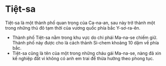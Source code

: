 # Tiệt-sa

Tiệt-sa là một thành phố quan trọng của Ca-na-an, sau này trở thành một trong những thủ đô tạm thời của vương quốc phía bắc Y-sơ-ra-ên.
- Thành phố Tiệt-sa nằm trong khu vực do chi phái Ma-na-se chiếm giữ. Thánh phố này được cho là cách thành Si-chem khoảng 10 dặm về phía bắc. 
- Tiệt-sa cũng là tên của một trong những cháu gái Ma-na-se, nàng đã xin kế nghiệp đất vì không có anh em trai để thừa hưởng theo phong tục.

